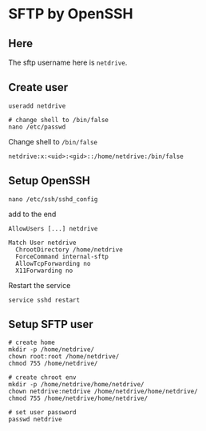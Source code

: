# SFTP by OpenSSH



## Here

The sftp username here is ``netdrive``.



## Create user

````
useradd netdrive
````

````
# change shell to /bin/false
nano /etc/passwd
````

Change shell to ``/bin/false``

````
netdrive:x:<uid>:<gid>::/home/netdrive:/bin/false
````



## Setup OpenSSH

````
nano /etc/ssh/sshd_config
````

add to the end

````
AllowUsers [...] netdrive

Match User netdrive
  ChrootDirectory /home/netdrive
  ForceCommand internal-sftp
  AllowTcpForwarding no
  X11Forwarding no
````

Restart the service

````
service sshd restart
````



## Setup SFTP user

````
# create home
mkdir -p /home/netdrive/
chown root:root /home/netdrive/
chmod 755 /home/netdrive/

# create chroot env
mkdir -p /home/netdrive/home/netdrive/
chown netdrive:netdrive /home/netdrive/home/netdrive/
chmod 755 /home/netdrive/home/netdrive/

# set user password
passwd netdrive
````


